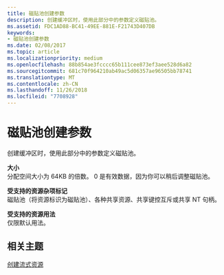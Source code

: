 ```yaml
---
title: 磁贴池创建参数
description: 创建缓冲区时，使用此部分中的参数定义磁贴池。
ms.assetid: FDC1AD88-BC41-49EE-881E-F21743D407DB
keywords:
- 磁贴池创建参数
ms.date: 02/08/2017
ms.topic: article
ms.localizationpriority: medium
ms.openlocfilehash: 88b854ae3fcccc65b111cee873ef3aee528d6a82
ms.sourcegitcommit: 681c70f964210ab49ac5d06357ae96505bb78741
ms.translationtype: MT
ms.contentlocale: zh-CN
ms.lasthandoff: 11/26/2018
ms.locfileid: "7708928"
---
```

# <a name="tile-pool-creation-parameters"></a>磁贴池创建参数


创建缓冲区时，使用此部分中的参数定义磁贴池。

<span id="Size"></span><span id="size"></span><span id="SIZE"></span>**大小**  
分配空间大小为 64KB 的倍数。 0 是有效数据，因为你可以稍后调整磁贴池。

<span id="Supported_Resource_Misc_Flags"></span><span id="supported_resource_misc_flags"></span><span id="SUPPORTED_RESOURCE_MISC_FLAGS"></span>**受支持的资源杂项标记**  
磁贴池（将资源标识为磁贴池）、各种共享资源、共享键控互斥或共享 NT 句柄。

<span id="Supported_Resource_Usage"></span><span id="supported_resource_usage"></span><span id="SUPPORTED_RESOURCE_USAGE"></span>**受支持的资源用法**  
仅限默认用法。

## <a name="span-idrelated-topicsspanrelated-topics"></a><span id="related-topics"></span>相关主题


[创建流式资源](creating-streaming-resources.md)

 

 




